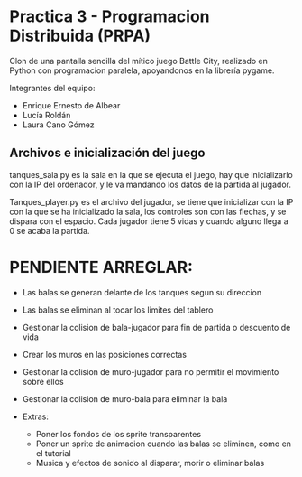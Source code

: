 # Practica 3 - Programacion Distribuida (PRPA)

Clon de una pantalla sencilla del mítico juego Battle City, realizado en Python con programacion paralela, apoyandonos en la librería pygame.

Integrantes del equipo:
- Enrique Ernesto de Albear
- Lucía Roldán
- Laura Cano Gómez

## Archivos e inicialización del juego 
tanques_sala.py es la sala en la que se ejecuta el juego, hay que inicializarlo con la IP del
ordenador, y le va mandando los datos de la partida al jugador.

Tanques_player.py es el archivo del jugador, se tiene que inicializar con la IP con la que 
se ha inicializado la sala, los controles son con las flechas, y se dispara con el espacio. Cada
jugador tiene 5 vidas y cuando alguno llega a 0 se acaba la partida.

# PENDIENTE ARREGLAR:


- Las balas se generan delante de los tanques segun su direccion


- Las balas se eliminan al tocar los limites del tablero 

- Gestionar la colision de bala-jugador para fin de partida o descuento de vida

- Crear los muros en las posiciones correctas
- Gestionar la colision de muro-jugador para no permitir el movimiento sobre ellos
- Gestionar la colision de muro-bala para eliminar la bala 



- Extras:
  - Poner los fondos de los sprite transparentes
  - Poner un sprite de animacion cuando las balas se eliminen, como en el tutorial
  - Musica y efectos de sonido al disparar, morir o eliminar balas
  
